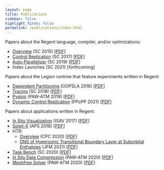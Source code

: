 ```yaml
---
layout: page
title: Publications
sidebar: false
highlight_first: false
permalink: /publications/index.html
---
```


Papers about the Regent language, compiler, and/or optimizations:

  * [Overview](https://legion.stanford.edu/publications/#sc2015) (SC 2015) \[[PDF](https://legion.stanford.edu/pdfs/regent2015.pdf)]
  * [Control Replication](https://legion.stanford.edu/publications/#cr2017) (SC 2017) \[[PDF](https://legion.stanford.edu/pdfs/cr2017.pdf)]
  * [Auto-Parallelizer](https://legion.stanford.edu/publications/#parallel2019) (SC 2019) \[[PDF](https://legion.stanford.edu/pdfs/parallelizer2019.pdf)]
  * Index Launches (SC 2021) \[forthcoming]

Papers about the Legion runtime that feature experiments written in Regent:

  * [Dependent Partitioning](https://legion.stanford.edu/publications/#dpl2016) (OOPSLA 2016) \[[PDF](https://legion.stanford.edu/pdfs/dpl2016.pdf)]
  * [Tracing](https://legion.stanford.edu/publications/#trace2018) (SC 2018) \[[PDF](https://legion.stanford.edu/pdfs/trace2018.pdf)]
  * [Pygion](https://legion.stanford.edu/publications/#pygion2019) (PAW-ATM 2019) \[[PDF](https://legion.stanford.edu/pdfs/pygion2019.pdf)]
  * [Dynamic Control Replication](https://legion.stanford.edu/publications/#dcr2021) (PPoPP 2021) \[[PDF](https://legion.stanford.edu/pdfs/dcr2021.pdf)]

Papers about applications written in Regent:

  * [*In Situ* Visualization](https://legion.stanford.edu/publications/#isav2017) (ISAV 2017) \[[PDF](https://legion.stanford.edu/pdfs/isav2017.pdf)]
  * [Soleil-X](https://legion.stanford.edu/publications/#soleilx2018) (APS 2018) \[[PDF](https://legion.stanford.edu/pdfs/soleilx2018.pdf)]
  * HTR:
      * [Overview](https://doi.org/10.1016/j.cpc.2020.107262) (CPC 2020) \[[PDF](https://doi.org/10.1016/j.cpc.2020.107262)]
      * [DNS of Hypersonic Transitional Boundary Layer at Suborbital Enthalpies](https://doi.org/10.1017/jfm.2020.1144) (JFM 2021) \[[PDF](https://doi.org/10.1017/jfm.2020.1144)]
  * [Task Bench](https://legion.stanford.edu/publications/#taskbench2020) (SC 2020) \[[PDF](https://legion.stanford.edu/pdfs/taskbench2020.pdf)]
  * [*In Situ* Data Compression](https://sourceryinstitute.github.io/PAW/PAW-ATM20/indexPAW-ATM20.html) (PAW-ATM 2020) \[[PDF](https://raw.githubusercontent.com/sourceryinstitute/PAW/gh-pages/PAW-ATM20/extendedAbstracts/PAW-ATM2020_abstract1.pdf)]
  * [Meshfree Solver](https://legion.stanford.edu/publications/#meshfree2020) (PAW-ATM 2020) \[[PDF](https://legion.stanford.edu/pdfs/pawatm2020.pdf)]
